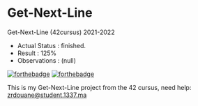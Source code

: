 # Get-Next-Line

Get-Next-Line (42cursus) 2021-2022

- Actual Status : finished.
- Result        : 125%
- Observations : (null)

[![forthebadge](https://forthebadge.com/images/badges/made-with-c.svg)](https://forthebadge.com)
[![forthebadge](https://forthebadge.com/images/badges/built-with-love.svg)](https://forthebadge.com)

This is my Get-Next-Line project from the 42 cursus,
need help:
 zrdouane@student.1337.ma
